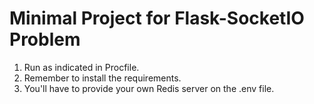 # Minimal Project for Flask-SocketIO Problem

1) Run as indicated in Procfile.
2) Remember to install the requirements.
3) You'll have to provide your own Redis server on the .env file.